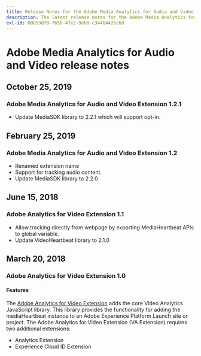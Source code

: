 ```yaml
---
title: Release Notes for the Adobe Media Analytics for Audio and Video Extension
description: The latest release notes for the Adobe Media Analytics for Audio and Video extension in Adobe Experience Platform Launch.
exl-id: 00b93df0-765b-4fe2-9eb0-c34464425c6d
---
```

# Adobe Media Analytics for Audio and Video release notes

## October 25, 2019

### Adobe Media Analytics for Audio and Video Extension 1.2.1

* Update MediaSDK library to 2.2.1 which will support opt-in.

## February 25, 2019

### Adobe Media Analytics for Audio and Video Extension 1.2

* Renamed extension name
* Support for tracking audio content.
* Update MediaSDK library to 2.2.0

## June 15, 2018

### Adobe Analytics for Video Extension 1.1

* Allow tracking directly from webpage by exporting MediaHeartbeat APIs to global variable.
* Update VideoHeartbeat library to 2.1.0

## March 20, 2018

### Adobe Analytics for Video Extension 1.0

#### **Features**

The [Adobe Analytics for Video Extension](/help/extension-reference/web/adobe-media-analytics-for-audio-and-video-extension/overview.md) adds the core Video Analytics JavaScript library. This library provides the functionality for adding the mediaHeartbeat instance to an Adobe Experience Platform Launch site or project. The Adobe Analytics for Video Extension (VA Extension) requires two additional extensions:

* Analytics Extension
* Experience Cloud ID Extension
